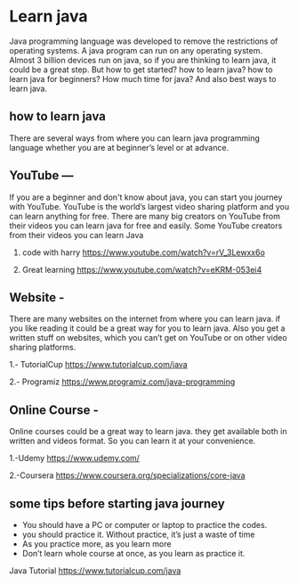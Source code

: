 # **Learn java**

Java programming language was developed to remove the restrictions of operating systems. A java program can run on any operating system.
Almost 3 billion devices run on java, so if you are thinking to learn java, it could be a great step.
But how to get started? how to learn java? how to learn java for beginners? How much time for java? And also best ways to learn java.

## **how to learn java**

There are several ways from where you can learn java programming language whether you are at beginner’s level or at advance.

## **YouTube** —

If you are a beginner and don't know about java, you can start you journey with YouTube. YouTube is the world’s largest video sharing platform and you can learn anything for free. There are many big creators on YouTube from their videos you can learn java for free and easily.
Some YouTube creators from their videos you can learn Java

1. code with harry
https://www.youtube.com/watch?v=rV_3Lewxx6o

2. Great learning
https://www.youtube.com/watch?v=eKRM-053ei4

## **Website** -
There are many websites on the internet from where you can learn java. if you like reading it could be a great way for you to learn java. Also you get a written stuff on websites, which you can’t get on YouTube or on other video sharing platforms.

1.- TutorialCup
https://www.tutorialcup.com/java

2.- Programiz
https://www.programiz.com/java-programming

## **Online Course** - 

Online courses could be a great way to learn java. they get available both in written and videos format. So you can learn it at your convenience.

1.-Udemy
https://www.udemy.com/

2.-Coursera
https://www.coursera.org/specializations/core-java

## **some tips before starting java journey**

* You should have a PC or computer or laptop to practice the codes.
* you should practice it. Without practice, it’s just a waste of time
* As you practice more, as you learn more
* Don’t learn whole course at once, as you learn as practice it.

Java Tutorial
https://www.tutorialcup.com/java



